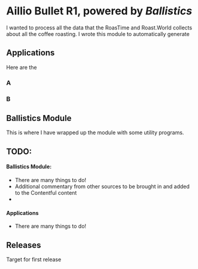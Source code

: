 # Aillio Bullet R1, powered by _Ballistics_

I wanted to process all the data that the RoasTime and Roast.World collects about all 
the coffee roasting.
I wrote this module to automatically generate

## Applications
Here are the

### A

### B

## Ballistics Module
This is where I have wrapped up the module with some utility programs.

## TODO:

#### Ballistics Module:
- There are many things to do!
- Additional commentary from other sources to be brought in and added to the Contentful
content
- 

#### Applications
- There are many things to do!

## Releases
Target for first release
